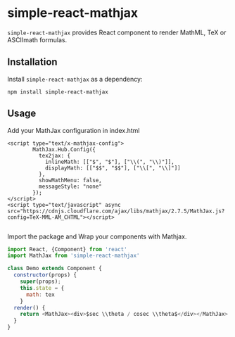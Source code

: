# simple-react-mathjax

`simple-react-mathjax` provides React component to render MathML, TeX or ASCIImath formulas.

## Installation
Install `simple-react-mathjax` as a dependency:

```
npm install simple-react-mathjax
```

## Usage
Add your MathJax configuration in index.html

```
<script type="text/x-mathjax-config">
        MathJax.Hub.Config({
          tex2jax: {
            inlineMath: [["$", "$"], ["\\(", "\\)"]],
            displayMath: [["$$", "$$"], ["\\[", "\\]"]]
          },
          showMathMenu: false,
          messageStyle: "none"
        });      
</script>
<script type="text/javascript" async src="https://cdnjs.cloudflare.com/ajax/libs/mathjax/2.7.5/MathJax.js?config=TeX-MML-AM_CHTML"></script>


```

Import the package and Wrap your components with Mathjax.

```js
import React, {Component} from 'react'
import MathJax from 'simple-react-mathjax'

class Demo extends Component {
  constructor(props) {
    super(props);
    this.state = {
      math: tex
    }
  render() {
    return <MathJax><div>$sec \\theta / cosec \\theta$</div></MathJax> />
  }
}
```


